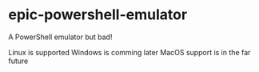 # epic-powershell-emulator
A PowerShell emulator but bad!


Linux is supported
Windows is comming later
MacOS support is in the far future
